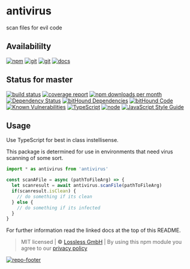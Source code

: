 # antivirus
scan files for evil code

## Availabililty
[![npm](https://pushrocks.gitlab.io/assets/repo-button-npm.svg)](https://www.npmjs.com/package/antivirus)
[![git](https://pushrocks.gitlab.io/assets/repo-button-git.svg)](https://GitLab.com/pushrocks/antivirus)
[![git](https://pushrocks.gitlab.io/assets/repo-button-mirror.svg)](https://github.com/pushrocks/antivirus)
[![docs](https://pushrocks.gitlab.io/assets/repo-button-docs.svg)](https://pushrocks.gitlab.io/antivirus/)

## Status for master
[![build status](https://GitLab.com/pushrocks/antivirus/badges/master/build.svg)](https://GitLab.com/pushrocks/antivirus/commits/master)
[![coverage report](https://GitLab.com/pushrocks/antivirus/badges/master/coverage.svg)](https://GitLab.com/pushrocks/antivirus/commits/master)
[![npm downloads per month](https://img.shields.io/npm/dm/antivirus.svg)](https://www.npmjs.com/package/antivirus)
[![Dependency Status](https://david-dm.org/pushrocks/antivirus.svg)](https://david-dm.org/pushrocks/antivirus)
[![bitHound Dependencies](https://www.bithound.io/github/pushrocks/antivirus/badges/dependencies.svg)](https://www.bithound.io/github/pushrocks/antivirus/master/dependencies/npm)
[![bitHound Code](https://www.bithound.io/github/pushrocks/antivirus/badges/code.svg)](https://www.bithound.io/github/pushrocks/antivirus)
[![Known Vulnerabilities](https://snyk.io/test/npm/antivirus/badge.svg)](https://snyk.io/test/npm/antivirus)
[![TypeScript](https://img.shields.io/badge/TypeScript-2.x-blue.svg)](https://nodejs.org/dist/latest-v6.x/docs/api/)
[![node](https://img.shields.io/badge/node->=%206.x.x-blue.svg)](https://nodejs.org/dist/latest-v6.x/docs/api/)
[![JavaScript Style Guide](https://img.shields.io/badge/code%20style-standard-brightgreen.svg)](http://standardjs.com/)

## Usage
Use TypeScript for best in class instellisense.

This package is determined for use in environments that need virus scanning of some sort.

```typescript
import * as antivirus from 'antivirus'

const scanAFile = async (pathToFileArg) => {
  let scanresult = await antivirus.scanFile(pathToFileArg)
  if(scanresult.isClean) {
    // do something if its clean
  } else {
    // do something if its infected
  }
}
```

For further information read the linked docs at the top of this README.

> MIT licensed | **&copy;** [Lossless GmbH](https://lossless.gmbh)
| By using this npm module you agree to our [privacy policy](https://lossless.gmbH/privacy.html)

[![repo-footer](https://pushrocks.gitlab.io/assets/repo-footer.svg)](https://push.rocks)
